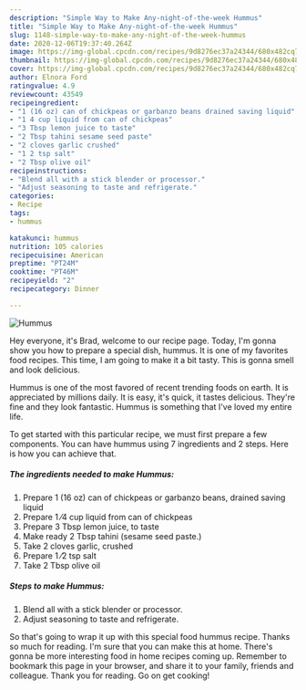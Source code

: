 ```yaml
---
description: "Simple Way to Make Any-night-of-the-week Hummus"
title: "Simple Way to Make Any-night-of-the-week Hummus"
slug: 1148-simple-way-to-make-any-night-of-the-week-hummus
date: 2020-12-06T19:37:40.264Z
image: https://img-global.cpcdn.com/recipes/9d8276ec37a24344/680x482cq70/hummus-recipe-main-photo.jpg
thumbnail: https://img-global.cpcdn.com/recipes/9d8276ec37a24344/680x482cq70/hummus-recipe-main-photo.jpg
cover: https://img-global.cpcdn.com/recipes/9d8276ec37a24344/680x482cq70/hummus-recipe-main-photo.jpg
author: Elnora Ford
ratingvalue: 4.9
reviewcount: 43549
recipeingredient:
- "1 (16 oz) can of chickpeas or garbanzo beans drained saving liquid"
- "1 4 cup liquid from can of chickpeas"
- "3 Tbsp lemon juice to taste"
- "2 Tbsp tahini sesame seed paste"
- "2 cloves garlic crushed"
- "1 2 tsp salt"
- "2 Tbsp olive oil"
recipeinstructions:
- "Blend all with a stick blender or processor."
- "Adjust seasoning to taste and refrigerate."
categories:
- Recipe
tags:
- hummus

katakunci: hummus 
nutrition: 105 calories
recipecuisine: American
preptime: "PT24M"
cooktime: "PT46M"
recipeyield: "2"
recipecategory: Dinner

---
```



![Hummus](https://img-global.cpcdn.com/recipes/9d8276ec37a24344/680x482cq70/hummus-recipe-main-photo.jpg)

Hey everyone, it's Brad, welcome to our recipe page. Today, I'm gonna show you how to prepare a special dish, hummus. It is one of my favorites food recipes. This time, I am going to make it a bit tasty. This is gonna smell and look delicious.



Hummus is one of the most favored of recent trending foods on earth. It is appreciated by millions daily. It is easy, it's quick, it tastes delicious. They're fine and they look fantastic. Hummus is something that I've loved my entire life.


To get started with this particular recipe, we must first prepare a few components. You can have hummus using 7 ingredients and 2 steps. Here is how you can achieve that.

<!--inarticleads1-->

##### The ingredients needed to make Hummus:

1. Prepare 1 (16 oz) can of chickpeas or garbanzo beans, drained saving liquid
1. Prepare 1 ⁄4 cup liquid from can of chickpeas
1. Prepare 3 Tbsp lemon juice, to taste
1. Make ready 2 Tbsp tahini (sesame seed paste.)
1. Take 2 cloves garlic, crushed
1. Prepare 1 ⁄2 tsp salt
1. Take 2 Tbsp olive oil




<!--inarticleads2-->

##### Steps to make Hummus:

1. Blend all with a stick blender or processor.
1. Adjust seasoning to taste and refrigerate.




So that's going to wrap it up with this special food hummus recipe. Thanks so much for reading. I'm sure that you can make this at home. There's gonna be more interesting food in home recipes coming up. Remember to bookmark this page in your browser, and share it to your family, friends and colleague. Thank you for reading. Go on get cooking!
